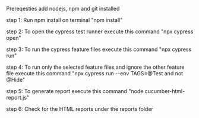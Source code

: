 Prereqesties add nodejs, npm and git installed

step 1: Run npm install on terminal "npm install"

step 2: To open the cypress test runner execute this command "npx cypress open"

step 3: To run the cypress feature files execute this command "npx cypress run"

step 4: To run only the selected feature files and ignore the other feature file execute this command "npx cypress run --env TAGS=@Test and not @Hide"

step 5: To generate report execute this command "node cucumber-html-report.js"

step 6: Check for the HTML reports under the reports folder
